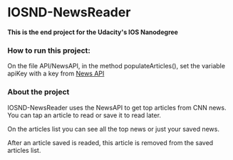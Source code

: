 # IOSND-NewsReader

**This is the end project for the Udacity's IOS Nanodegree**

### How to run this project:
On the file API/NewsAPI, in the method  populateArticles(), set the variable apiKey with a key from [News API](https://newsapi.org/)

### About the project

IOSND-NewsReader uses the NewsAPI to get top articles from CNN news. You can tap an article to read or save it to read later.

On the articles list you can see all the top news or just your saved news.

After an article saved is readed, this article is removed from the saved articles list.
